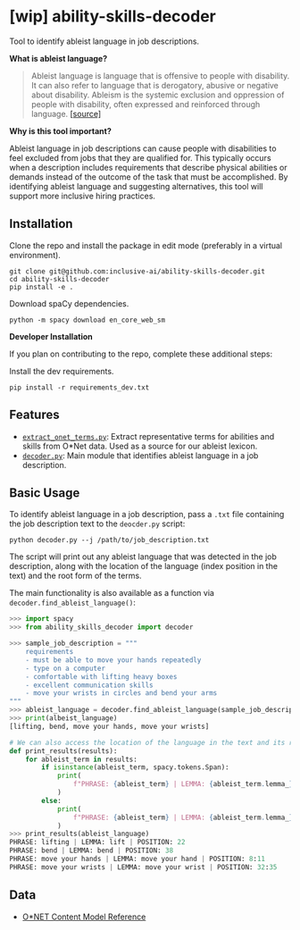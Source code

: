 # [wip] ability-skills-decoder
Tool to identify ableist language in job descriptions.

**What is ableist language?**

> Ableist language is language that is offensive to people with disability. It can also refer to language that is derogatory, abusive or negative about disability. Ableism is the systemic exclusion and oppression of people with disability, often expressed and reinforced through language. [[source]](https://pwd.org.au/resources/disability-info/language-guide/ableist-language/)

**Why is this tool important?**

Ableist language in job descriptions can cause people with disabilities to feel excluded from jobs that they are qualified for. This typically occurs when a description includes requirements that describe physical abilities or demands instead of the outcome of the task that must be accomplished. By identifying ableist language and suggesting alternatives, this tool will support more inclusive hiring practices.

## Installation

Clone the repo and install the package in edit mode (preferably in a virtual environment).
```
git clone git@github.com:inclusive-ai/ability-skills-decoder.git
cd ability-skills-decoder
pip install -e .
```

Download spaCy dependencies.
```
python -m spacy download en_core_web_sm
```

**Developer Installation**

If you plan on contributing to the repo, complete these additional steps:

Install the dev requirements.

```
pip install -r requirements_dev.txt
```

## Features

* [`extract_onet_terms.py`](ability_skills_decoder/extract_terms.py): Extract representative terms for abilities and skills from O*Net data. Used as a source for our ableist lexicon.
* [`decoder.py`](ability_skills_decoder/decoder.py): Main module that identifies ableist language in a job description.

## Basic Usage

To identify ableist language in a job description, pass a `.txt` file containing the job description text to the `deocder.py` script:

```
python decoder.py --j /path/to/job_description.txt
```

The script will print out any ableist language that was detected in the job description, along with the location of the language (index position in the text) and the root form of the terms.

The main functionality is also available as a function via `decoder.find_ableist_language()`:

```python
>>> import spacy
>>> from ability_skills_decoder import decoder

>>> sample_job_description = """
    requirements
    - must be able to move your hands repeatedly
    - type on a computer
    - comfortable with lifting heavy boxes
    - excellent communication skills
    - move your wrists in circles and bend your arms
"""
>>> ableist_language = decoder.find_ableist_language(sample_job_description)
>>> print(albeist_language)
[lifting, bend, move your hands, move your wrists]

# We can also access the location of the language in the text and its root form
def print_results(results):
    for ableist_term in results:
        if isinstance(ableist_term, spacy.tokens.Span):
            print(
                f"PHRASE: {ableist_term} | LEMMA: {ableist_term.lemma_} | POSITION: {ableist_term.start}:{ableist_term.end}"
            )
        else:
            print(
                f"PHRASE: {ableist_term} | LEMMA: {ableist_term.lemma_} | POSITION: {ableist_term.i}"
            )
>>> print_results(ableist_language)
PHRASE: lifting | LEMMA: lift | POSITION: 22
PHRASE: bend | LEMMA: bend | POSITION: 38
PHRASE: move your hands | LEMMA: move your hand | POSITION: 8:11
PHRASE: move your wrists | LEMMA: move your wrist | POSITION: 32:35
```

## Data
* [O*NET Content Model Reference](https://www.onetcenter.org/dictionary/25.2/text/content_model_reference.html)